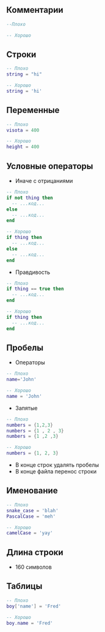 ## Комментарии
```lua
--Плохо

-- Хорошо 
```

## Строки
```lua
-- Плохо
string = "hi"

-- Хорошо
string = 'hi'
```

## Переменные
```lua
-- Плохо
visota = 400

-- Хорошо
height = 400
```

## Условные операторы
* Иначе с отрицаниями
```lua
-- Плохо
if not thing then
  -- ...код...
else
  -- ...код...
end

-- Хорошо
if thing then
  -- ...код...
else
  -- ...код...
end
```
* Правдивость
```lua
-- Плохо
if thing == true then
  -- ...код...
end

-- Хорошо
if thing then
  -- ...код...
end
```

## Пробелы
* Операторы
```lua
-- Плохо
name='John'

-- Хорошо
name = 'John'
```
* Запятые
```lua
-- Плохо
numbers = {1,2,3}
numbers = {1 , 2 , 3}
numbers = {1 ,2 ,3}

-- Хорошо
numbers = {1, 2, 3}
```
* В конце строк удалять пробелы
* В конце файла перенос строки

## Именование
```lua
-- Плохо
snake_case = 'blah'
PascalCase = 'meh'

-- Хорошо
camelCase = 'yay'
```

## Длина строки
* 160 символов

## Таблицы
```lua
-- Плохо
boy['name'] = 'Fred'

-- Хорошо
boy.name = 'Fred'
```
